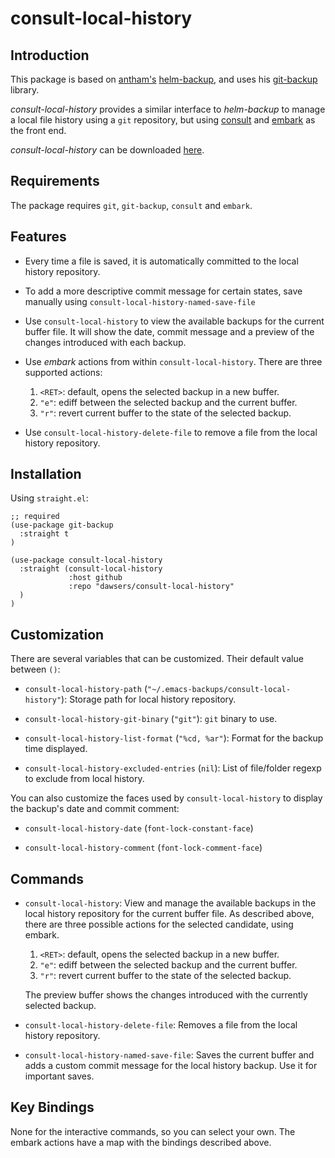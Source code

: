 # consult-local-history

## Introduction

This package is based on [antham's](https://github.com/antham)
[helm-backup](https://github.com/antham/helm-backup), and uses his
[git-backup](https://github.com/antham/git-backup) library.

*consult-local-history* provides a similar interface to *helm-backup* to manage
a local file history using a `git` repository, but using
[consult](https://github.com/minad/consult) and
[embark](https://github.com/oantolin/embark) as the front end.

*consult-local-history* can be downloaded
[here](https://github.com/dawsers/consult-local-history).


## Requirements

The package requires `git`, `git-backup`, `consult` and `embark`.


## Features

* Every time a file is saved, it is automatically committed to the local history
  repository.

* To add a more descriptive commit message for certain states, save manually
  using `consult-local-history-named-save-file`

* Use `consult-local-history` to view the available backups for the current
  buffer file. It will show the date, commit message and a preview of the
  changes introduced with each backup.

* Use *embark* actions from within `consult-local-history`. There are three
  supported actions:

  1. `<RET>`: default, opens the selected backup in a new buffer.
  2. `"e"`: ediff between the selected backup and the current buffer.
  3. `"r"`: revert current buffer to the state of the selected backup.

* Use `consult-local-history-delete-file` to remove a file from the local
  history repository.


## Installation

Using `straight.el`:

```emacs-lisp
;; required
(use-package git-backup
  :straight t
)

(use-package consult-local-history
  :straight (consult-local-history
             :host github
             :repo "dawsers/consult-local-history"
  )
)
```

## Customization

There are several variables that can be customized. Their default value between
`()`:


* `consult-local-history-path` (`"~/.emacs-backups/consult-local-history"`):
  Storage path for local history repository.

* `consult-local-history-git-binary` (`"git"`): `git` binary to use.

* `consult-local-history-list-format` (`"%cd, %ar"`): Format for the backup time
  displayed.

* `consult-local-history-excluded-entries` (`nil`): List of file/folder regexp
  to exclude from local history.


You can also customize the faces used by `consult-local-history` to display the
backup's date and commit comment:

* `consult-local-history-date` (`font-lock-constant-face`)

* `consult-local-history-comment` (`font-lock-comment-face`)


## Commands

* `consult-local-history`: View and manage the available backups in the local
  history repository for the current buffer file. As described above, there are
  three possible actions for the selected candidate, using embark.

  1. `<RET>`: default, opens the selected backup in a new buffer.
  2. `"e"`: ediff between the selected backup and the current buffer.
  3. `"r"`: revert current buffer to the state of the selected backup.

  The preview buffer shows the changes introduced with the currently selected
  backup.

* `consult-local-history-delete-file`: Removes a file from the local history
  repository.

* `consult-local-history-named-save-file`: Saves the current buffer and adds a
  custom commit message for the local history backup. Use it for important saves.


## Key Bindings

None for the interactive commands, so you can select your own. The embark
actions have a map with the bindings described above.
